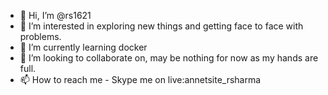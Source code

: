 - 👋 Hi, I’m @rs1621
- 👀 I’m interested in exploring new things and getting face to face with problems.
- 🌱 I’m currently learning docker
- 💞️ I’m looking to collaborate on, may be nothing for now as my hands are full.
- 📫 How to reach me - Skype me on live:annetsite_rsharma

<!---
rs1621/rs1621 is a ✨ special ✨ repository because its `README.md` (this file) appears on your GitHub profile.
You can click the Preview link to take a look at your changes.
--->
